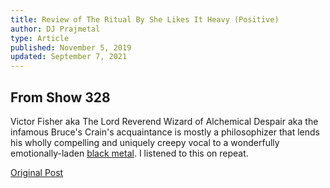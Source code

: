 ```yaml
---
title: Review of The Ritual By She Likes It Heavy (Positive)
author: DJ Prajmetal
type: Article
published: November 5, 2019
updated: September 7, 2021
---
```


<!-- <post-info :title="title"></post-info> -->

## From Show 328


<photo src="she-likes-it-heavy.jpg" alt="She Likes It Heavy"></photo>

Victor Fisher aka The Lord Reverend Wizard of Alchemical Despair aka the infamous Bruce's Crain's acquaintance is mostly a philosophizer that lends his wholly compelling and uniquely creepy vocal to a wonderfully emotionally-laden [black metal](/the-ritual). I listened to this on repeat.

[Original Post](http://reject.libsyn.com/she-likes-it-heavy_show-328_110519)